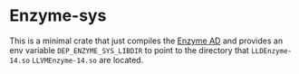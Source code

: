 # Enzyme-sys

This is a minimal crate that just compiles the [Enzyme
AD](https://enzyme.mit.edu/) and provides an env variable
`DEP_ENZYME_SYS_LIBDIR` to point to the directory that `LLDEnzyme-14.so`
`LLVMEnzyme-14.so` are located.
